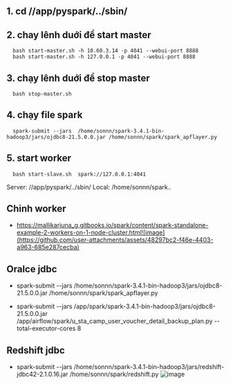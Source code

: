 ##  1. cd //app/pyspark/../sbin/
##  2. chay lênh duới để start master
      bash start-master.sh -h 10.60.3.14 -p 4041 --webui-port 8888  
      bash start-master.sh -h 127.0.0.1 -p 4041 --webui-port 8888    
##  3. chạy lênh duới để stop master
      bash stop-master.sh
##  4. chạy file spark
      spark-submit --jars  /home/sonnn/spark-3.4.1-bin-hadoop3/jars/ojdbc8-21.5.0.0.jar /home/sonnn/spark/spark_apflayer.py
##  5. start worker
      bash start-slave.sh  spark://127.0.0.1:4041

Server: //app/pyspark/../sbin/
Local: /home/sonnn/spark..
## Chỉnh worker
- https://mallikarjuna_g.gitbooks.io/spark/content/spark-standalone-example-2-workers-on-1-node-cluster.html![image](https://github.com/user-attachments/assets/48297bc2-f46e-4403-a963-685e287cecba)

## Oralce jdbc
  - spark-submit --jars /home/sonnn/spark-3.4.1-bin-hadoop3/jars/ojdbc8-21.5.0.0.jar /home/sonnn/spark/spark_apflayer.py
  
  - spark-submit --jars /app/spark/spark-3.4.1-bin-hadoop3/jars/ojdbc8-21.5.0.0.jar /app/airflow/spark/u_sta_camp_user_voucher_detail_backup_plan.py --total-executor-cores 8


## Redshift jdbc
  - spark-submit --jars /home/sonnn/spark-3.4.1-bin-hadoop3/jars/redshift-jdbc42-2.1.0.16.jar /home/sonnn/spark/redshift.py
  ![image](https://github.com/user-attachments/assets/ef31db87-6c69-42b3-b118-b0b6c5d130e0)
